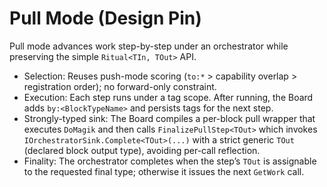 # Pull Mode (Design Pin)

Pull mode advances work step-by-step under an orchestrator while preserving the simple `Ritual<TIn, TOut>` API.

- Selection: Reuses push-mode scoring (`to:*` > capability overlap > registration order); no forward-only constraint.
- Execution: Each step runs under a tag scope. After running, the Board adds `by:<BlockTypeName>` and persists tags for the next step.
- Strongly-typed sink: The Board compiles a per-block pull wrapper that executes `DoMagik` and then calls `FinalizePullStep<TOut>` which invokes `IOrchestratorSink.Complete<TOut>(...)` with a strict generic `TOut` (declared block output type), avoiding per-call reflection.
- Finality: The orchestrator completes when the step’s `TOut` is assignable to the requested final type; otherwise it issues the next `GetWork` call.
